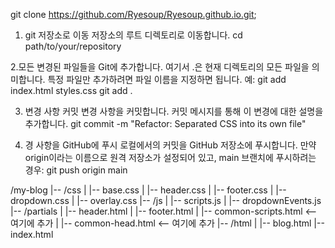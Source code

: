 
git clone https://github.com/Ryesoup/Ryesoup.github.io.git;

1. git 저장소로 이동
저장소의 루트 디렉토리로 이동합니다.
cd path/to/your/repository

2.모든 변경된 파일들을 Git에 추가합니다.
 여기서 .은 현재 디렉토리의 모든 파일을 의미합니다. 특정 파일만 추가하려면 파일 이름을 지정하면 됩니다. 예: git add index.html styles.css
git add .

3. 변경 사항 커밋
 변경 사항을 커밋합니다. 커밋 메시지를 통해 이 변경에 대한 설명을 추가합니다.
git commit -m "Refactor: Separated CSS into its own file"

4. 경 사항을 GitHub에 푸시
로컬에서의 커밋을 GitHub 저장소에 푸시합니다. 만약 origin이라는 이름으로 원격 저장소가 설정되어 있고, main 브랜치에 푸시하려는 경우:
git push origin main



/my-blog
|-- /css
|   |-- base.css
|   |-- header.css
|   |-- footer.css
|   |-- dropdown.css
|   |-- overlay.css
|-- /js
|   |-- scripts.js
|   |-- dropdownEvents.js
|-- /partials
|   |-- header.html
|   |-- footer.html
|   |-- common-scripts.html  <-- 여기에 추가
|   |-- common-head.html     <-- 여기에 추가
|-- /html
|   |-- blog.html
|-- index.html



